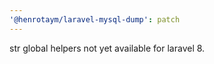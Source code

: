 ```yaml
---
'@henrotaym/laravel-mysql-dump': patch
---
```


str global helpers not yet available for laravel 8.
